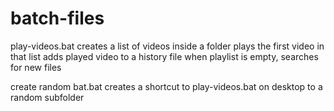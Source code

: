 # batch-files

play-videos.bat
  creates a list of videos inside a folder
  plays the first video in that list
  adds played video to a history file
  when playlist is empty, searches for new files

create random bat.bat
  creates a shortcut to play-videos.bat on desktop to a random subfolder
